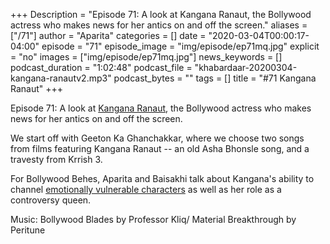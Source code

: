 +++
Description = "Episode 71: A look at Kangana Ranaut, the Bollywood actress who makes news for her antics on and off the screen."
aliases = ["/71"]
author = "Aparita"
categories = []
date = "2020-03-04T00:00:17-04:00"
episode = "71"
episode_image = "img/episode/ep71mq.jpg"
explicit = "no"
images = ["img/episode/ep71mq.jpg"]
news_keywords = []
podcast_duration = "1:02:48"
podcast_file = "khabardaar-20200304-kangana-ranautv2.mp3"
podcast_bytes = ""
tags = []
title = "#71 Kangana Ranaut"
+++

Episode 71: A look at [Kangana Ranaut](https://www.instagram.com/team_kangana_ranaut), the Bollywood actress who makes news for her antics on and off the screen.

We start off with Geeton Ka Ghanchakkar, where we choose two songs from films featuring Kangana Ranaut -- an old Asha Bhonsle song, and a travesty from Krrish 3.

For Bollywood Behes, Aparita and Baisakhi talk about Kangana's ability to channel [emotionally vulnerable characters](https://www.youtube.com/watch?v=BywLe4m2j2I) as well as her role as a controversy queen.

Music: Bollywood Blades by Professor Kliq/ Material Breakthrough by Peritune
